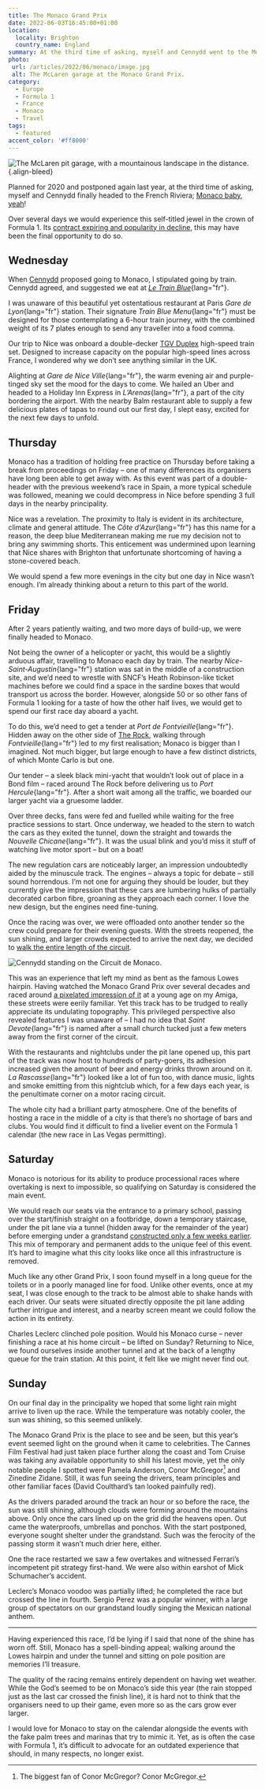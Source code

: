 ```yaml
---
title: The Monaco Grand Prix
date: 2022-06-03T16:45:00+01:00
location:
  locality: Brighton
  country_name: England
summary: At the third time of asking, myself and Cennydd went to the Monaco Grand Prix.
photo:
 url: /articles/2022/06/monaco/image.jpg
 alt: The McLaren garage at the Monaco Grand Prix.
category:
  - Europe
  - Formula 1
  - France
  - Monaco
  - Travel
tags:
  - featured
accent_color: '#ff8000'
---
```

![The McLaren pit garage, with a mountainous landscape in the distance.](image.jpg "The McLaren garage on the Monaco pit lane.")
{.align-bleed}

Planned for 2020 and postponed again last year, at the third time of asking, myself and Cennydd finally headed to the French Riviera; [Monaco baby, yeah][1]!

Over several days we would experience this self-titled jewel in the crown of Formula 1. Its [contract expiring and popularity in decline][2], this may have been the final opportunity to do so.

## Wednesday

When [Cennydd][3] proposed going to Monaco, I stipulated going by train. Cennydd agreed, and suggested we eat at *[Le Train Blue][4]*{lang="fr"}.

I was unaware of this beautiful yet ostentatious restaurant at Paris *Gare de Lyon*{lang="fr"} station. Their signature *Train Blue Menu*{lang="fr"} must be designed for those contemplating a 6-hour train journey, with the combined weight of its 7 plates enough to send any traveller into a food comma.

Our trip to Nice was onboard a double-decker [TGV Duplex][5] high-speed train set. Designed to increase capacity on the popular high-speed lines across France, I wondered why we don’t see anything similar in the UK.

Alighting at *Gare de Nice Ville*{lang="fr"}, the warm evening air and purple-tinged sky set the mood for the days to come. We hailed an Uber and headed to a Holiday Inn Express in *L’Arenas*{lang="fr"}, a part of the city bordering the airport. With the nearby Balm restaurant able to supply a few delicious plates of tapas to round out our first day, I slept easy, excited for the next few days to unfold.

## Thursday

Monaco has a tradition of holding free practice on Thursday before taking a break from proceedings on Friday – one of many differences its organisers have long been able to get away with. As this event was part of a double-header with the previous weekend’s race in Spain, a more typical schedule was followed, meaning we could decompress in Nice before spending 3 full days in the nearby principality.

Nice was a revelation. The proximity to Italy is evident in its architecture, climate and general attitude. The *Côte d'Azur*{lang="fr"} has this name for a reason, the deep blue Mediterranean making me rue my decision not to bring any swimming shorts. This enticement was undermined upon learning that Nice shares with Brighton that unfortunate shortcoming of having a stone-covered beach.

We would spend a few more evenings in the city but one day in Nice wasn’t enough. I’m already thinking about a return to this part of the world.

## Friday

After 2 years patiently waiting, and two more days of build-up, we were finally headed to Monaco.

Not being the owner of a helicopter or yacht, this would be a slightly arduous affair, travelling to Monaco each day by train. The nearby *Nice-Saint-Augustin*{lang="fr"} station was sat in the middle of a construction site, and we’d need to wrestle with SNCF’s Heath Robinson-like ticket machines before we could find a space in the sardine boxes that would transport us across the border. However, alongside 50 or so other fans of Formula 1 looking for a taste of how the other half lives, we would get to spend our first race day aboard a yacht.

To do this, we’d need to get a tender at *Port de Fontvieille*{lang="fr"}. Hidden away on the other side of [The Rock][6], walking through *Fontvieille*{lang="fr"} led to my first realisation; Monaco is bigger than I imagined. Not much bigger, but large enough to have a few distinct districts, of which Monte Carlo is but one.

Our tender – a sleek black mini-yacht that wouldn’t look out of place in a Bond film – raced around The Rock before delivering us to *Port Hercule*{lang="fr"}. After a short wait among all the traffic, we boarded our larger yacht via a gruesome ladder.

Over three decks, fans were fed and fuelled while waiting for the free practice sessions to start. Once underway, we headed to the stern to watch the cars as they exited the tunnel, down the straight and towards the *Nouvelle Chicane*{lang="fr"}. It was the usual blink and you’d miss it stuff of watching live motor sport – but on a boat!

The new regulation cars are noticeably larger, an impression undoubtedly aided by the minuscule track. The engines – always a topic for debate – still sound horrendous. I’m not one for arguing they should be louder, but they currently give the impression that these cars are lumbering hulks of partially decorated carbon fibre, groaning as they approach each corner. I love the new design, but the engines need fine-tuning.

Once the racing was over, we were offloaded onto another tender so the crew could prepare for their evening guests. With the streets reopened, the sun shining, and larger crowds expected to arrive the next day, we decided to [walk the entire length of the circuit][7].

![Cennydd standing on the Circuit de Monaco.](cennydd.jpg "An overawed Cennydd standing at the Antony Noghès corner on the Circuit de Monaco.")

This was an experience that left my mind as bent as the famous Lowes hairpin. Having watched the Monaco Grand Prix over several decades and raced around [a pixelated impression of it][8] at a young age on my Amiga, these streets were eerily familiar. Yet this track has to be trudged to really appreciate its undulating topography. This privileged perspective also revealed features I was unaware of – I had no idea that *Saint Devote*{lang="fr"} is named after a small church tucked just a few meters away from the first corner of the circuit.

With the restaurants and nightclubs under the pit lane opened up, this part of the track was now host to hundreds of party-goers, its adhesion increased given the amount of beer and energy drinks thrown around on it. *La Rascasse*{lang="fr"} looked like a lot of fun too, with dance music, lights and smoke emitting from this nightclub which, for a few days each year, is the penultimate corner on a motor racing circuit.

The whole city had a brilliant party atmosphere. One of the benefits of hosting a race in the middle of a city is that there’s no shortage of bars and clubs. You would find it difficult to find a livelier event on the Formula 1 calendar (the new race in Las Vegas permitting).

## Saturday

Monaco is notorious for its ability to produce processional races where overtaking is next to impossible, so qualifying on Saturday is considered the main event.

We would reach our seats via the entrance to a primary school, passing over the start/finish straight on a footbridge, down a temporary staircase, under the pit lane via a tunnel (hidden away for the remainder of the year) before emerging under a grandstand [constructed only a few weeks earlier][9]. This mix of temporary and permanent adds to the unique feel of this event. It’s hard to imagine what this city looks like once all this infrastructure is removed.

Much like any other Grand Prix, I soon found myself in a long queue for the toilets or in a poorly managed line for food. Unlike other events, once at my seat, I was close enough to the track to be almost able to shake hands with each driver. Our seats were situated directly opposite the pit lane adding further intrigue and interest, and a nearby screen meant we could follow the action in its entirety.

Charles Leclerc clinched pole position. Would his Monaco curse – never finishing a race at his home circuit – be lifted on Sunday? Returning to Nice, we found ourselves inside another tunnel and at the back of a lengthy queue for the train station. At this point, it felt like we might never find out.

## Sunday

On our final day in the principality we hoped that some light rain might arrive to liven up the race. While the temperature was notably cooler, the sun was shining, so this seemed unlikely.

The Monaco Grand Prix is the place to see and be seen, but this year’s event seemed light on the ground when it came to celebrities. The Cannes Film Festival had just taken place further along the coast and Tom Cruise was taking any available opportunity to shill his latest movie, yet the only notable people I spotted were Pamela Anderson, Conor McGregor[^1] and Zinedine Zidane. Still, it was fun seeing the drivers, team principles and other familiar faces (David Coulthard’s tan looked painfully red).

As the drivers paraded around the track an hour or so before the race, the sun was still shining, although clouds were forming around the mountains above. Only once the cars lined up on the grid did the heavens open. Out came the waterproofs, umbrellas and ponchos. With the start postponed, everyone sought shelter under the grandstand. Such was the ferocity of the passing storm it wasn’t much drier here, either.

One the race restarted we saw a few overtakes and witnessed Ferrari’s incompetent pit strategy first-hand. We were also within earshot of Mick Schumacher’s accident.

Leclerc’s Monaco voodoo was partially lifted; he completed the race but crossed the line in fourth. Sergio Perez was a popular winner, with a large group of spectators on our grandstand loudly singing the Mexican national anthem.

* * *

Having experienced this race, I’d be lying if I said that none of the shine has worn off. Still, Monaco has a spell-binding appeal; walking around the Lowes hairpin and under the tunnel and sitting on pole position are memories I’ll treasure.

The quality of the racing remains entirely dependent on having wet weather. While the God’s seemed to be on Monaco’s side this year (the rain stopped just as the last car crossed the finish line), it is hard not to think that the organisers need to up their game, even more so as the cars grow ever larger.

I would love for Monaco to stay on the calendar alongside the events with the fake palm trees and marinas that try to mimic it. Yet, as is often the case with Formula 1, it’s difficult to advocate for an outdated experience that should, in many respects, no longer exist.

[^1]: The biggest fan of Conor McGregor? Conor McGregor.

[1]: https://www.youtube.com/watch?v=WgOu8nzCGjM
[2]: https://www.youtube.com/watch?v=PV78uf9Uhgc
[3]: https://cennydd.com
[4]: https://www.le-train-bleu.com/en/
[5]: https://en.wikipedia.org/wiki/TGV_Duplex
[6]: https://en.wikipedia.org/wiki/Rock_of_Monaco
[7]: /photos/1653682071/
[8]: https://en.wikipedia.org/wiki/Formula_One_Grand_Prix_(video_game)
[9]: https://www.youtube.com/watch?v=X_lFFLpHuSQ
